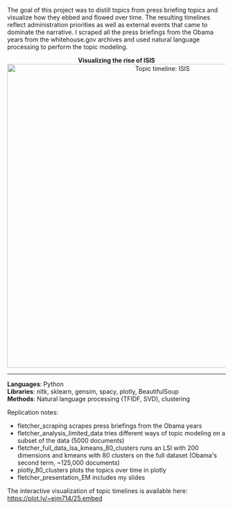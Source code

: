 The goal of this project was to distill topics from press briefing topics and visualize how they ebbed and flowed over time. The resulting timelines reflect administration priorities as well as external events that came to dominate the narrative. I scraped all the press briefings from the Obama years from the whitehouse.gov archives and used natural language processing to perform the topic modeling.

<p align="center"><strong>Visualizing the rise of ISIS</strong></br>
<img src="https://github.com/ejm714/press_briefing_topic_timelines/blob/master/topic_timeline_isis.png?raw=true" alt="Topic timeline: ISIS" width="700">
</p>

-----
**Languages**: Python  
**Libraries**: nltk, sklearn, gensim, spacy, plotly, BeautifulSoup  
**Methods**: Natural language processing (TFIDF, SVD), clustering  

Replication notes:

- fletcher_scraping scrapes press briefings from the Obama years
- fletcher_analysis_limited_data tries different ways of topic modeling on a subset of the data (5000 documents)
- fletcher_full_data_lsa_kmeans_80_clusters runs an LSI with 200 dimensions and kmeans with 80 clusters on the full dataset (Obama's second term, ~125,000 documents)
- plotly_80_clusters plots the topics over time in plotly
- fletcher_presentation_EM includes my slides

The interactive visualization of topic timelines is available here: https://plot.ly/~ejm714/25.embed
